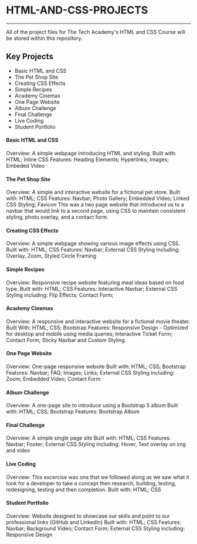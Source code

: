 # HTML-AND-CSS-PROJECTS
<hr>
All of the project files for The Tech Academy's HTML and CSS Course will be stored within this repository.

## Key Projects
- Basic HTML and CSS
- The Pet Shop Site
- Creating CSS Effects
- Simple Recipes
- Academy Cinemas
- One Page Website
- Album Challenge
- Final Challenge
- Live Coding
- Student Portfolio


#### Basic HTML and CSS
Overview: A simple webpage introducing HTML and styling.
Built with: HTML; Inline CSS
Features: Heading Elements; Hyperlinks; Images; Embeded Video
#### The Pet Shop Site
Overview: A simple and interactive website for a fictional pet store.
Built with: HTML; CSS
Features: Navbar; Photo Gallery; Embedded Video; Linked CSS Styling; Favicon
This was a two page website that introduced us to a navbar that would link to a second page, using CSS to maintain consistent styling, photo overlay, and a contact form.
#### Creating CSS Effects
Overview: A simple webpage showing various image effects using CSS.
Built with: HTML; CSS
Features: Navbar; External CSS Styling including: Overlay, Zoom, Styled Circle Framing
#### Simple Recipes
Overview: Responsive recipe website featuring meal ideas based on food type.
Built with: HTML; CSS
Features: Interactive Navbar; External CSS Styling including: Flip Effects; Contact Form; 
#### Academy Cinemas
Overview: A responsive and interactive website for a fictional movie theater.
Built With: HTML; CSS; Bootstrap
Features: Responsive Design - Optimized for desktop and mobile using media queries; Interactive Ticket Form; Contact Form; Sticky Navbar and Custom Styling.
#### One Page Website
Overview: One-page responsive website
Built with: HTML; CSS; Bootstrap
Features: Navbar; FAQ; Images; Links; External CSS Styling including: Zoom; Embedded Video; Contact Form
#### Album Challenge
Overview: A one-page site to introduce using a Bootstrap 5 album
Built with: HTML; CSS; Bootstrap
Features: Bootstrap Album
#### Final Challenge
Overview: A simple single page site
Built with: HTML; CSS
Features: Navbar; Footer; External CSS Styling including: Hover,  Text overlay on img and video
#### Live Coding
Overview: This excercise was one that we followed along as we saw what it took for a developer to take a concept then research, building, testing, redesigning, testing and then completion.
Built with: HTML; CSS
#### Student Portfolio
Overview: Website designed to showcase our skills and point to our professional links (GitHub and LinkedIn)
Built with: HTML; CSS
Features: Navbar; Background Video; Contact Form; External CSS Styling including: Responsive Design
